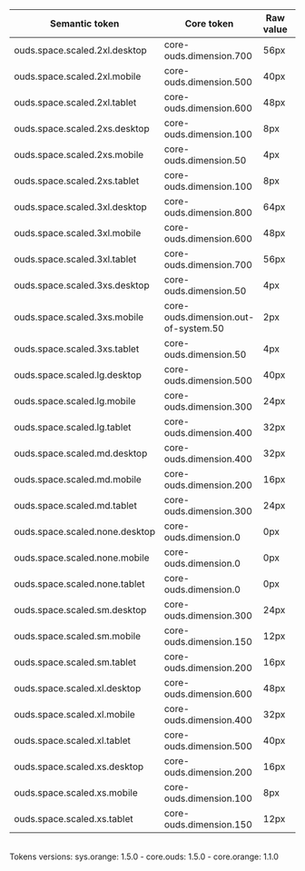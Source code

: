 | **Semantic token** | **Core token** | **Raw value** | **Comment** |
| --- | --- | --- | --- |
| ouds.space.scaled.2xl.desktop | core-ouds.dimension.700 | 56px |  |
| ouds.space.scaled.2xl.mobile | core-ouds.dimension.500 | 40px |  |
| ouds.space.scaled.2xl.tablet | core-ouds.dimension.600 | 48px |  |
| ouds.space.scaled.2xs.desktop | core-ouds.dimension.100 | 8px |  |
| ouds.space.scaled.2xs.mobile | core-ouds.dimension.50 | 4px |  |
| ouds.space.scaled.2xs.tablet | core-ouds.dimension.100 | 8px |  |
| ouds.space.scaled.3xl.desktop | core-ouds.dimension.800 | 64px |  |
| ouds.space.scaled.3xl.mobile | core-ouds.dimension.600 | 48px |  |
| ouds.space.scaled.3xl.tablet | core-ouds.dimension.700 | 56px |  |
| ouds.space.scaled.3xs.desktop | core-ouds.dimension.50 | 4px |  |
| ouds.space.scaled.3xs.mobile | core-ouds.dimension.out-of-system.50 | 2px |  |
| ouds.space.scaled.3xs.tablet | core-ouds.dimension.50 | 4px |  |
| ouds.space.scaled.lg.desktop | core-ouds.dimension.500 | 40px |  |
| ouds.space.scaled.lg.mobile | core-ouds.dimension.300 | 24px |  |
| ouds.space.scaled.lg.tablet | core-ouds.dimension.400 | 32px |  |
| ouds.space.scaled.md.desktop | core-ouds.dimension.400 | 32px |  |
| ouds.space.scaled.md.mobile | core-ouds.dimension.200 | 16px |  |
| ouds.space.scaled.md.tablet | core-ouds.dimension.300 | 24px |  |
| ouds.space.scaled.none.desktop | core-ouds.dimension.0 | 0px |  |
| ouds.space.scaled.none.mobile | core-ouds.dimension.0 | 0px |  |
| ouds.space.scaled.none.tablet | core-ouds.dimension.0 | 0px |  |
| ouds.space.scaled.sm.desktop | core-ouds.dimension.300 | 24px |  |
| ouds.space.scaled.sm.mobile | core-ouds.dimension.150 | 12px |  |
| ouds.space.scaled.sm.tablet | core-ouds.dimension.200 | 16px |  |
| ouds.space.scaled.xl.desktop | core-ouds.dimension.600 | 48px |  |
| ouds.space.scaled.xl.mobile | core-ouds.dimension.400 | 32px |  |
| ouds.space.scaled.xl.tablet | core-ouds.dimension.500 | 40px |  |
| ouds.space.scaled.xs.desktop | core-ouds.dimension.200 | 16px |  |
| ouds.space.scaled.xs.mobile | core-ouds.dimension.100 | 8px |  |
| ouds.space.scaled.xs.tablet | core-ouds.dimension.150 | 12px |  |

<br>Tokens versions: sys.orange: 1.5.0 - core.ouds: 1.5.0 - core.orange: 1.1.0